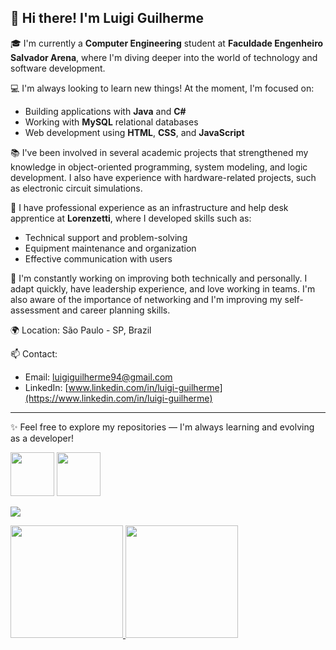 ## 👋 Hi there! I'm Luigi Guilherme

🎓 I'm currently a **Computer Engineering** student at **Faculdade Engenheiro Salvador Arena**, where I'm diving deeper into the world of technology and software development.

💻 I'm always looking to learn new things! At the moment, I'm focused on:
- Building applications with **Java** and **C#**
- Working with **MySQL** relational databases
- Web development using **HTML**, **CSS**, and **JavaScript**

📚 I've been involved in several academic projects that strengthened my knowledge in object-oriented programming, system modeling, and logic development. I also have experience with hardware-related projects, such as electronic circuit simulations.

💼 I have professional experience as an infrastructure and help desk apprentice at **Lorenzetti**, where I developed skills such as:
- Technical support and problem-solving
- Equipment maintenance and organization
- Effective communication with users

🧠 I'm constantly working on improving both technically and personally. I adapt quickly, have leadership experience, and love working in teams. I'm also aware of the importance of networking and I'm improving my self-assessment and career planning skills.

🌍 Location: São Paulo - SP, Brazil

📫 Contact:
- Email: luigiguilherme94@gmail.com  
- LinkedIn: [www.linkedin.com/in/luigi-guilherme](https://www.linkedin.com/in/luigi-guilherme)

---

✨ Feel free to explore my repositories — I'm always learning and evolving as a developer!



<img src="https://cdn.jsdelivr.net/gh/devicons/devicon@latest/icons/csharp/csharp-original.svg" width="70" height="70"/>  <img src="https://cdn.jsdelivr.net/gh/devicons/devicon@latest/icons/dotnetcore/dotnetcore-original.svg" width="70" height="70" />
          
          



<a href="https://www.linkedin.com/in/luigi-guilherme" target="_blank"><img loading="lazy" src="https://img.shields.io/badge/-LinkedIn-%230077B5?style=for-the-badge&logo=linkedin&logoColor=white" target="_blank"></a>



<div>
<a href="https://github.com/seu-usuário-aqui">
<img loading="lazy" height="180em" src="https://github-readme-stats.vercel.app/api/top-langs/?username=luigi-guilherme&layout=compact&langs_count=7&theme=dracula"/>
<img loading="lazy" height="180em" src="https://github-readme-stats.vercel.app/api?username=luigi-guilherme&show_icons=true&theme=dracula&include_all_commits=true&count_private=true"/>
</div>
